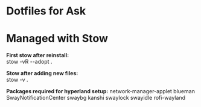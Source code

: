 # Dotfiles for Ask
# Managed with Stow
  
**First stow after reinstall:**  
stow -vR --adopt .

**Stow after adding new files:**  
stow -v .


**Packages required for hyperland setup:**
network-manager-applet blueman SwayNotificationCenter swaybg kanshi swaylock swayidle rofi-wayland